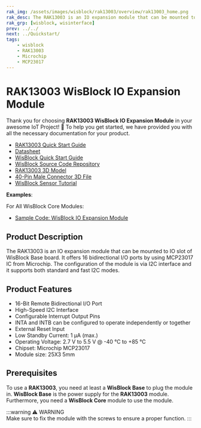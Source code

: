 ```yaml
---
rak_img: /assets/images/wisblock/rak13003/overview/rak13003_home.png
rak_desc: The RAK13003 is an IO expansion module that can be mounted to IO slot of WisBlock Base board. It offers 16 bidirectional I/O ports by using MCP23017 IC from Microchip. The configuration of the module is via I2C interface and it supports both standard and fast I2C modes.
rak_grp: [wisblock, wisinterface]
prev: ../../
next: ../Quickstart/
tags:
    - wisblock
    - RAK13003
    - Microchip
    - MCP23017
---
```


# RAK13003 WisBlock IO Expansion Module

Thank you for choosing **RAK13003 WisBlock IO Expansion Module** in your awesome IoT Project! 🎉 To help you get started, we have provided you with all the necessary documentation for your product.

* [RAK13003 Quick Start Guide](../Quickstart/)
* [Datasheet](../Datasheet/)
* <a href="../../Quickstart/" target="_blank">WisBlock Quick Start Guide</a>
* [WisBlock Source Code Repository](https://github.com/RAKWireless/WisBlock/)
* [RAK13003 3D Model](https://downloads.rakwireless.com/3D_File/WisBlock/3D_RAK13003.stp)
* [40-Pin Male Connector 3D File](https://downloads.rakwireless.com/3D_File/Accessory/WisConnector/M40S1003K6M.stp)
* [WisBlock Sensor Tutorial](/Knowledge-Hub/Learn/WisBlock-Sensor-Tutorial/)

**Examples**: 

For All WisBlock Core Modules:

* [Sample Code: WisBlock IO Expansion Module](https://github.com/RAKWireless/WisBlock/tree/master/examples/common/IO/RAK13003_GPIO_Expander_IO_MCP32)

## Product Description

The RAK13003 is an IO expansion module that can be mounted to IO slot of WisBlock Base board. It offers 16 bidirectional I/O ports by using MCP23017 IC from Microchip. The configuration of the module is via I2C interface and it supports both standard and fast I2C modes.


## Product Features

- 16-Bit Remote Bidirectional I/O Port
- High-Speed I2C Interface
- Configurable Interrupt Output Pins
- INTA and INTB can be configured to operate independently or together
- External Reset Input
- Low Standby Current: 1&nbsp;μA (max.)
- Operating Voltage: 2.7&nbsp;V to 5.5&nbsp;V @ -40&nbsp;°C to +85&nbsp;°C
- Chipset: Microchip MCP23017
- Module size: 25X3&nbsp;5mm

## Prerequisites

To use a **RAK13003**, you need at least a **WisBlock Base** to plug the module in. **WisBlock Base** is the power supply for the **RAK13003** module. Furthermore, you need a **WisBlock Core** module to use the module.

:::warning ⚠️ WARNING    
Make sure to fix the module with the screws to ensure a proper function.
:::